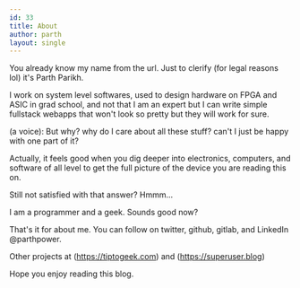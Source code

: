 ```yaml
---
id: 33
title: About
author: parth
layout: single
---
```


You already know my name from the url. Just to clerify (for legal reasons lol) it's Parth Parikh. 

I work on system level softwares, used to design hardware on FPGA and ASIC in grad school, and not that I am an expert but I can write simple fullstack webapps that won't look so pretty but they will work for sure.

(a voice): But why? why do I care about all these stuff? can't I just be happy with one part of it? 

Actually, it feels good when you dig deeper into electronics, computers, and software of all level to get the full picture of the device you are reading this on. 

Still not satisfied with that answer? Hmmm...

I am a programmer and a geek. Sounds good now?


That's it for about me. You can follow on twitter, github, gitlab, and LinkedIn @parthpower.

Other projects at (https://tiptogeek.com) and (https://superuser.blog)

Hope you enjoy reading this blog.
